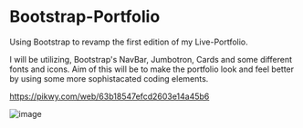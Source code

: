 # Bootstrap-Portfolio
Using Bootstrap to revamp the first edition of my Live-Portfolio.

I will be utilizing, Bootstrap's NavBar, Jumbotron, Cards and some different fonts and icons.
Aim of this will be to make the portfolio look and feel better by using some more sophistacated coding elements.

https://pikwy.com/web/63b18547efcd2603e14a45b6

![image](https://user-images.githubusercontent.com/115110026/210225935-dd0aab44-50ca-461c-8fed-f00c3836ed4d.png)
